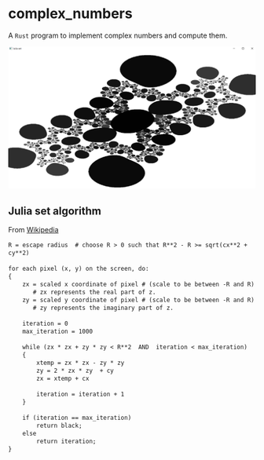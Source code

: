 # complex_numbers

A `Rust` program to implement complex numbers and compute them.

![Screen of program](screen.png)

## Julia set algorithm

From [Wikipedia](https://en.wikipedia.org/wiki/Julia_set)

```
R = escape radius  # choose R > 0 such that R**2 - R >= sqrt(cx**2 + cy**2)

for each pixel (x, y) on the screen, do:   
{
    zx = scaled x coordinate of pixel # (scale to be between -R and R)
       # zx represents the real part of z.
    zy = scaled y coordinate of pixel # (scale to be between -R and R)
       # zy represents the imaginary part of z.

    iteration = 0
    max_iteration = 1000
  
    while (zx * zx + zy * zy < R**2  AND  iteration < max_iteration) 
    {
        xtemp = zx * zx - zy * zy
        zy = 2 * zx * zy  + cy 
        zx = xtemp + cx
    
        iteration = iteration + 1 
    }
  
    if (iteration == max_iteration)
        return black;
    else
        return iteration;
}
```